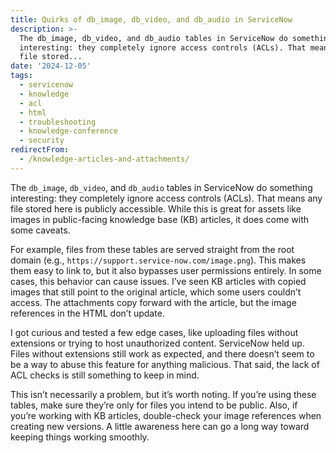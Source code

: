 ```yaml
---
title: Quirks of db_image, db_video, and db_audio in ServiceNow
description: >-
  The db_image, db_video, and db_audio tables in ServiceNow do something
  interesting: they completely ignore access controls (ACLs). That means any
  file stored...
date: '2024-12-05'
tags:
  - servicenow
  - knowledge
  - acl
  - html
  - troubleshooting
  - knowledge-conference
  - security
redirectFrom:
  - /knowledge-articles-and-attachments/
---
```


The `db_image`, `db_video`, and `db_audio` tables in ServiceNow do something interesting: they completely ignore access controls (ACLs). That means any file stored here is publicly accessible. While this is great for assets like images in public-facing knowledge base (KB) articles, it does come with some caveats.

For example, files from these tables are served straight from the root domain (e.g., `https://support.service-now.com/image.png`). This makes them easy to link to, but it also bypasses user permissions entirely. In some cases, this behavior can cause issues. I’ve seen KB articles with copied images that still point to the original article, which some users couldn’t access. The attachments copy forward with the article, but the image references in the HTML don’t update.

I got curious and tested a few edge cases, like uploading files without extensions or trying to host unauthorized content. ServiceNow held up.  Files without extensions still work as expected, and there doesn’t seem to be a way to abuse this feature for anything malicious. That said, the lack of ACL checks is still something to keep in mind.

This isn’t necessarily a problem, but it’s worth noting. If you’re using these tables, make sure they’re only for files you intend to be public. Also, if you’re working with KB articles, double-check your image references when creating new versions. A little awareness here can go a long way toward keeping things working smoothly.